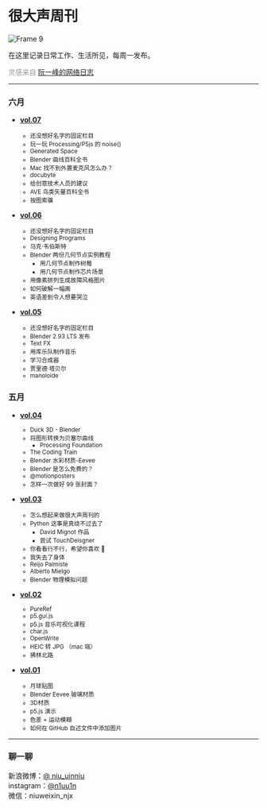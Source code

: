 # 很大声周刊
![Frame 9](https://user-images.githubusercontent.com/20842136/119799758-f8d3a780-bf0e-11eb-9526-548393d30f15.png)

在这里记录日常工作、生活所见，每周一发布。

<font color=#999999>灵感来自 [阮一峰的网络日志](http://www.ruanyifeng.com/blog/)</font>
***

### 六月
* **[vol.07](docs/vol.07.md)**
    <small>
    * 还没想好名字的固定栏目
    * 玩一玩 Processing/P5js 的 noise()
    * Generated Space
    * Blender 曲线百科全书
    * Mac 找不到外置麦克风怎么办？
    * docubyte
    * 给创意技术人员的建议
    * AVE 鸟类矢量百科全书
    * 按图索骥
    </small>

* **[vol.06](docs/vol.06.md)**
    <small>
    * 还没想好名字的固定栏目
    * Designing Programs
    * 马克·韦伯斯特
    * Blender 两份几何节点实例教程
        * 用几何节点制作树莓
        * 用几何节点制作芯片场景
    * 用像素排列生成故障风格图片
    * 如何破解一幅画
    * 英语差到令人想要哭泣
    </small>

* **[vol.05](docs/vol.05.md)**
    <small>
    * 还没想好名字的固定栏目
    * Blender 2.93 LTS 发布
    * Text FX
    * 用库乐队制作音乐
    * 学习合成器
    * 贾里德·塔贝尔
    * manoloide
    </small>

### 五月
* **[vol.04](docs/vol.04.md)**
    <small>
    * Duck 3D - Blender
    * 将图形转换为贝塞尔曲线
        * Processing Foundation
    * The Coding Train
    * Blender 水彩材质-Eevee
    * Blender 是怎么免费的？
    * @motionposters
    * 怎样一次做好 99 张封面？
    </small>

* **[vol.03](docs/vol.01.md)**
    <small>
    * 怎么想起来做很大声周刊的
    * Python 这事是真绕不过去了
        * David Mignot 作品
        * 尝试 TouchDeisgner
    * 你看看行不行，希望你喜欢 🤗
    * 我失去了身体
    * Reijo Palmiste
    * Alberto Mielgo
    * Blender 物理模拟问题
    </small>

* **[vol.02](docs/vol.02.md)**
    <small>
    * PureRef
    * p5.gui.js
    * p5.js 音乐可视化课程
    * char.js
    * OpenWrite
    * HEIC 转 JPG （mac 端）
    * 拂林北路
    </small>

* **[vol.01](docs/vol.01.md)**
    <small>
    * 月球贴图
    * Blender Eevee 玻璃材质
    * 3D材质
    * p5.js 演示
    * 色差 + 运动模糊
    * 如何在 GitHub 自述文件中添加图片
    </small>

***
### 聊一聊
新浪微博：[@ niu_uinniu](https://weibo.com/u/1683849881)  
instagram：[@n1uu1n](https://www.instagram.com/n1uu1n/)  
微信：niuweixin_njx